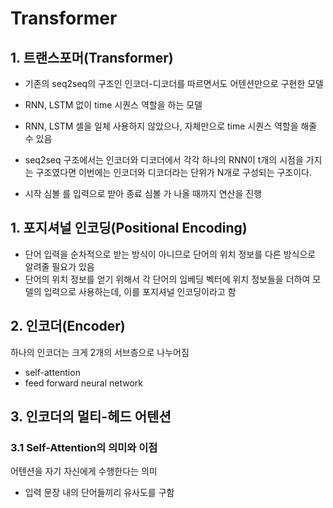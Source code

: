 # Transformer

## 1. 트랜스포머(Transformer)
- 기존의 seq2seq의 구조인 인코더-디코더를 따르면서도 어텐션만으로 구현한 모델
- RNN, LSTM 없이 time 시퀀스 역할을 하는 모델
- RNN, LSTM 셀을 일체 사용하지 않았으나, 자체만으로 time 시퀀스 역할을 해줄 수 있음
- seq2seq 구조에서는 인코더와 디코더에서 각각 하나의 RNN이 t개의 시점을 가지는 구조였다면 이번에는 인코더와 디코더라는 단위가 N개로 구성되는 구조이다.

- 시작 심볼 <sos>를 입력으로 받아 종료 심볼 <eos>가 나올 때까지 연산을 진행

## 1. 포지셔널 인코딩(Positional Encoding)
- 단어 입력을 순차적으로 받는 방식이 아니므로 단어의 위치 정보를 다른 방식으로 알려줄 필요가 있음
- 단어의 위치 정보를 얻기 위해서 각 단어의 임베딩 벡터에 위치 정보들을 더하여 모델의 입력으로 사용하는데, 이를 포지셔널 인코딩이라고 함

## 2. 인코더(Encoder)
하나의 인코더는 크게 2개의 서브층으로 나누어짐
- self-attention
- feed forward neural network

## 3. 인코더의 멀티-헤드 어텐션
### 3.1 Self-Attention의 의미와 이점
어텐션을 자기 자신에게 수행한다는 의미
- 입력 문장 내의 단어들끼리 유사도를 구함
